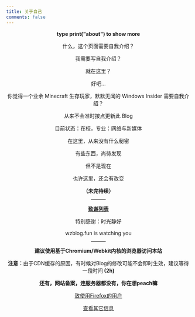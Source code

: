 ```yaml
---
title: 关于自己
comments: false
---
```

<strong>type print("about") to show more</strong>  

什么，这个页面需要自我介绍？  

我需要写自我介绍？  

就在这里？  

好吧...  

你觉得一个业余 Minecraft 生存玩家，默默无闻的 Windows Insider 需要自我介绍？  

从来不会准时按点更新此 Blog  

目前状态：在校，专业：网络与新媒体  

在这里，从来没有什么秘密  

有些东西，尚待发现  

但不是现在  

也许这里，还会有改变  

<strong>（未完待续）</strong>   

---  

<u><strong>致谢列表</strong></u>  

特别感谢：时光静好  

wzblog.fun is watching you  

---  

<strong>建议使用基于Chromium/Webkit内核的浏览器访问本站</strong>  

<strong>注意：</strong>由于CDN缓存的原因，有时候对Blog的修改可能不会即时生效，建议等待一段时间<strong> (2h)</strong>  

<strong>还有，网站备案，连服务器都没有，你在想peach嘛</strong>  

<a class="btn" href="javascript:void(0)" onclick="toFirefoxUser()" target="_self">致使用Firefox的用户</a>  

<a class="btn" href="javascript:void(0)" onclick="viewOtherInfos()" target="_self">查看其它信息</a>  

<style>div.main-inner {padding-bottom: 50px !important} p {text-align: center; margin-bottom: 6px} a.btn {margin-top: 20px} hr {width: 40px; margin-left: auto; margin-right: auto}</style>